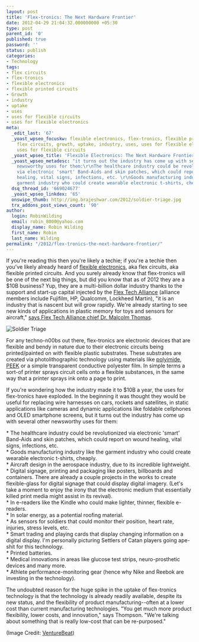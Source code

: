 ```yaml
---
layout: post
title: 'Flex-tronics: The Next Hardware Frontier'
date: 2012-04-29 21:04:32.000000000 +05:30
type: post
parent_id: '0'
published: true
password: ''
status: publish
categories:
- Technology
tags:
- flex circuits
- flex-tronics
- flexible electronics
- flexible printed circuits
- Growth
- industry
- uptake
- uses
- uses for flexible circuits
- uses for flexible electronics
meta:
  _edit_last: '67'
  _yoast_wpseo_focuskw: flexible electronics, flex-tronics, flexible printed circuits,
    flex circuits, growth, uptake, industry, uses, uses for flexible electronics,
    uses for flexible circuits
  _yoast_wpseo_title: 'Flexible Electronics: The Next Hardware Frontier '
  _yoast_wpseo_metadesc: "it turns out the industry has come up with several other
    newsworthy uses for them:\r\nThe healthcare industry could be revolutionalized
    via electronic 'smart' Band-Aids and skin patches, which could report on wound
    healing, vital signs, infections, etc. \r\nGoods manufacturing industry like the
    garment industry who could create wearable electronic t-shirts, cheaply."
  dsq_thread_id: '669024677'
  _yoast_wpseo_linkdex: '65'
  onswipe_thumb: http://img.brajeshwar.com/2012/soldier-triage.jpg
  trx_addons_post_views_count: '90'
author:
  login: RobinWilding
  email: robin_8000@yahoo.com
  display_name: Robin Wilding
  first_name: Robin
  last_name: Wilding
permalink: "/2012/flex-tronics-the-next-hardware-frontier/"
---
```

<p>If you're reading this then you're likely a techie; if you're a techie then you've likely already heard of <a href="http://en.wikipedia.org/wiki/Flexible_electronics">flexible electronics</a>, aka flex circuits, aka flexible printed circuits. And you surely already know that flex-tronics will be one of the next big things, but did you know that as of 2012 they are a $10B business? Yup, they are a multi-billion dollar industry thanks to the support and start-up capital injected by the <a href="http://www.flextech.org/">Flex Tech Alliance</a> (alliance members include Fujifilm, HP, Qualcomm, Lockheed Martin), "it is an industry that is nascent but will grow rapidly. We're already starting to see new kinds of applications in plastic memory for toys and sensors for aircraft," <a href="http://venturebeat.com/2012/04/16/the-age-of-flexible-electronics-is-upon-us/">says Flex Tech Alliance chief Dr. Malcolm Thomas</a>.</p>

<p><img src="/static/2012/04/soldier-triage.jpg" alt="Soldier Triage" /></p>
<p>For any techno-n00bs out there, flex-tronics are electronic devices that are flexible and bendy in nature due to their electronic circuits being printed/painted on with flexible plastic substrates. These substrates are created via photolithographic technology using materials like <a href="http://en.wikipedia.org/wiki/Polyimide">polyimide</a>, <a href="http://en.wikipedia.org/wiki/PEEK">PEEK</a> or a simple transparent conductive polyester film. In simple terms a sort-of printer sprays circuit cells onto a flexible substances, in the same way that a printer sprays ink onto a page to print.</p>
<p>If you're wondering how the industry made it to $10B a year, the uses for flex-tronics have exploded. In the beginning it was thought they would be useful for replacing wire harnesses on cars, rockets and satellites, in static applications like cameras and dynamic applications like foldable cellphones and OLED smartphone screens, but it turns out the industry has come up with several other newsworthy uses for them:</p>
<p>* The healthcare industry could be revolutionized via electronic 'smart' Band-Aids and skin patches, which could report on wound healing, vital signs, infections, etc.<br />
* Goods manufacturing industry like the garment industry who could create wearable electronic t-shirts, cheaply.<br />
* Aircraft design in the aerospace industry, due to its incredible lightweight.<br />
* Digital signage, printing and packaging like posters, billboards and containers.  There are already a couple projects in the works to create flexible-glass for digital signage that could display digital imagery. (Let's take a moment to enjoy the irony that the electronic medium that essentially killed print media might assist in its revival).<br />
* In e-readers like the Kindle who could make lighter, thinner, flexible e-readers.<br />
* In solar energy, as a potential roofing material.<br />
* As sensors for soldiers that could monitor their position, heart rate, injuries, stress levels, etc.<br />
* Smart trading and playing cards that display changing information on a digital display. I'm personally picturing Settlers of Catan players going ape-shit for this technology.<br />
* Printed batteries.<br />
* Medical innovations in areas like glucose test strips, neuro-prosthetic devices and many more.<br />
* Athlete performance-monitoring gear (hence why Nike and Reebok are investing in the technology).</p>
<p>The undoubted reason for the huge spike in the uptake of flex-tronics technology is that the technology is already readily available, despite its new status, and the flexibility of  product manufacturing--often at a lower cost than current manufacturing technologies. "You get much more product flexibility, lower costs, and innovation," says Thompson. "We're talking about something that is really low-cost that can be re-purposed."</p>
<p>(Image Credit: <a href="http://venturebeat.com/2012/04/16/the-age-of-flexible-electronics-is-upon-us/soldier-triage/">VentureBeat</a>)</p>
